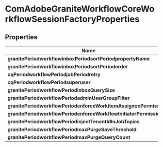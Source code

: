 
# ComAdobeGraniteWorkflowCoreWorkflowSessionFactoryProperties

## Properties
Name | Type | Description | Notes
------------ | ------------- | ------------- | -------------
**granitePeriodworkflowinboxPeriodsortPeriodpropertyName** | [**ConfigNodePropertyDropDown**](ConfigNodePropertyDropDown.md) |  |  [optional]
**granitePeriodworkflowinboxPeriodsortPeriodorder** | [**ConfigNodePropertyString**](ConfigNodePropertyString.md) |  |  [optional]
**cqPeriodworkflowPeriodjobPeriodretry** | [**ConfigNodePropertyInteger**](ConfigNodePropertyInteger.md) |  |  [optional]
**cqPeriodworkflowPeriodsuperuser** | [**ConfigNodePropertyArray**](ConfigNodePropertyArray.md) |  |  [optional]
**granitePeriodworkflowPeriodinboxQuerySize** | [**ConfigNodePropertyInteger**](ConfigNodePropertyInteger.md) |  |  [optional]
**granitePeriodworkflowPeriodadminUserGroupFilter** | [**ConfigNodePropertyBoolean**](ConfigNodePropertyBoolean.md) |  |  [optional]
**granitePeriodworkflowPeriodenforceWorkitemAssigneePermissions** | [**ConfigNodePropertyBoolean**](ConfigNodePropertyBoolean.md) |  |  [optional]
**granitePeriodworkflowPeriodenforceWorkflowInitiatorPermissions** | [**ConfigNodePropertyBoolean**](ConfigNodePropertyBoolean.md) |  |  [optional]
**granitePeriodworkflowPeriodinjectTenantIdInJobTopics** | [**ConfigNodePropertyBoolean**](ConfigNodePropertyBoolean.md) |  |  [optional]
**granitePeriodworkflowPeriodmaxPurgeSaveThreshold** | [**ConfigNodePropertyInteger**](ConfigNodePropertyInteger.md) |  |  [optional]
**granitePeriodworkflowPeriodmaxPurgeQueryCount** | [**ConfigNodePropertyInteger**](ConfigNodePropertyInteger.md) |  |  [optional]



